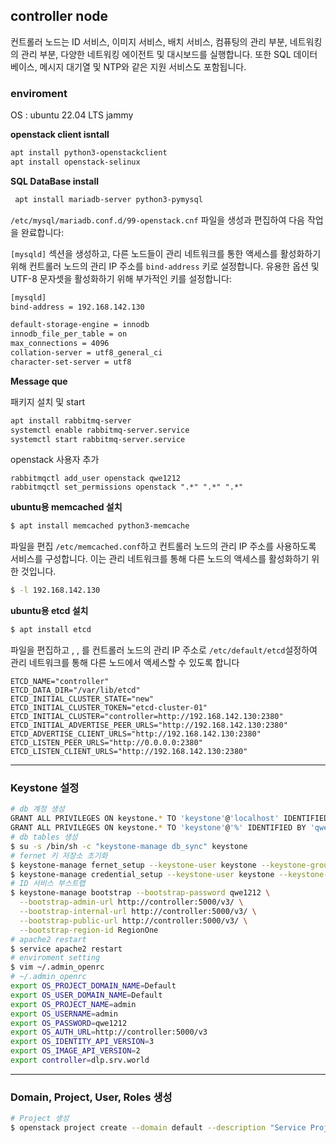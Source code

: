 ## controller node

컨트롤러 노드는 ID 서비스, 이미지 서비스, 배치 서비스, 컴퓨팅의 관리 부분, 네트워킹의 관리 부분, 다양한 네트워킹 에이전트 및 대시보드를 실행합니다. 또한 SQL 데이터베이스, 메시지 대기열 및 NTP와 같은 지원 서비스도 포함됩니다.

### enviroment

OS : ubuntu 22.04 LTS jammy

**openstack client isntall**

```bash
apt install python3-openstackclient
apt install openstack-selinux
```

**SQL DataBase install**

```bash
 apt install mariadb-server python3-pymysql
```

`/etc/mysql/mariadb.conf.d/99-openstack.cnf` 파일을 생성과 편집하여 다음 작업을 완료합니다:

`[mysqld]` 섹션을 생성하고, 다른 노드들이 관리 네트워크를 통한 액세스를 활성화하기 위해 컨트롤러 노드의 관리 IP 주소를 `bind-address` 키로 설정합니다. 유용한 옵션 및 UTF-8 문자셋을 활성화하기 위해 부가적인 키를 설정합니다:

```bash
[mysqld]
bind-address = 192.168.142.130

default-storage-engine = innodb
innodb_file_per_table = on
max_connections = 4096
collation-server = utf8_general_ci
character-set-server = utf8
```

**Message que**

패키지 설치 및 start

```bash
apt install rabbitmq-server
systemctl enable rabbitmq-server.service
systemctl start rabbitmq-server.service
```

openstack 사용자 추가

```
rabbitmqctl add_user openstack qwe1212
rabbitmqctl set_permissions openstack ".*" ".*" ".*"
```



**ubuntu용 memcached 설치**

```bash
$ apt install memcached python3-memcache
```

파일을 편집 `/etc/memcached.conf`하고 컨트롤러 노드의 관리 IP 주소를 사용하도록 서비스를 구성합니다. 이는 관리 네트워크를 통해 다른 노드의 액세스를 활성화하기 위한 것입니다.

```bash
$ -l 192.168.142.130
```

**ubuntu용 etcd 설치**

```bash
$ apt install etcd
```

파일을 편집하고 , , 를 컨트롤러 노드의 관리 IP 주소로 `/etc/default/etcd`설정하여 관리 네트워크를 통해 다른 노드에서 액세스할 수 있도록 합니다

```
ETCD_NAME="controller"
ETCD_DATA_DIR="/var/lib/etcd"
ETCD_INITIAL_CLUSTER_STATE="new"
ETCD_INITIAL_CLUSTER_TOKEN="etcd-cluster-01"
ETCD_INITIAL_CLUSTER="controller=http://192.168.142.130:2380"
ETCD_INITIAL_ADVERTISE_PEER_URLS="http://192.168.142.130:2380"
ETCD_ADVERTISE_CLIENT_URLS="http://192.168.142.130:2380"
ETCD_LISTEN_PEER_URLS="http://0.0.0.0:2380"
ETCD_LISTEN_CLIENT_URLS="http://192.168.142.130:2380"
```

----

### Keystone 설정

```bash
# db 계정 생성
GRANT ALL PRIVILEGES ON keystone.* TO 'keystone'@'localhost' IDENTIFIED BY 'qwe1212';
GRANT ALL PRIVILEGES ON keystone.* TO 'keystone'@'%' IDENTIFIED BY 'qwe1212';
# db tables 생성
$ su -s /bin/sh -c "keystone-manage db_sync" keystone
# fernet 키 저장소 초기화
$ keystone-manage fernet_setup --keystone-user keystone --keystone-group keystone
$ keystone-manage credential_setup --keystone-user keystone --keystone-group keystone
# ID 서비스 부스트랩
$ keystone-manage bootstrap --bootstrap-password qwe1212 \
  --bootstrap-admin-url http://controller:5000/v3/ \
  --bootstrap-internal-url http://controller:5000/v3/ \
  --bootstrap-public-url http://controller:5000/v3/ \
  --bootstrap-region-id RegionOne
# apache2 restart
$ service apache2 restart
# enviroment setting
$ vim ~/.admin_openrc
# ~/.admin_openrc
export OS_PROJECT_DOMAIN_NAME=Default
export OS_USER_DOMAIN_NAME=Default
export OS_PROJECT_NAME=admin
export OS_USERNAME=admin
export OS_PASSWORD=qwe1212
export OS_AUTH_URL=http://controller:5000/v3
export OS_IDENTITY_API_VERSION=3
export OS_IMAGE_API_VERSION=2
export controller=dlp.srv.world
```

---

### Domain, Project, User, Roles 생성

```bash
# Project 생성
$ openstack project create --domain default --description "Service Project" service

```

